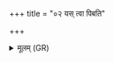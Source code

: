 +++
title = "०२ यस् त्वा पिबति"

+++
<details><summary>मूलम् (GR)</summary>

यस् त्वा पिबति जीवति  
त्रायसे पुरुषं त्वम् ।  
धर्त्री च शश्वताम् असि  
शश्वतां च न्यञ्चनी ॥
</details>